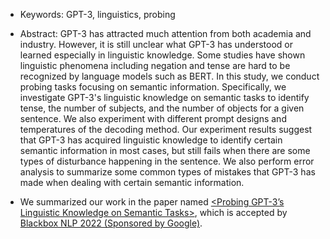- Keywords: GPT-3, linguistics, probing
- Abstract: GPT-3 has attracted much attention from both academia and industry. However, it is still unclear what GPT-3 has understood or learned especially in linguistic knowledge. Some studies have shown linguistic phenomena including negation and tense are hard to be recognized by language models such as BERT. In this study, we conduct probing tasks focusing on semantic information. Specifically, we investigate GPT-3's linguistic knowledge on semantic tasks to identify tense, the number of subjects, and the number of objects for a given sentence. We also experiment with different prompt designs and temperatures of the decoding method. Our experiment results suggest that GPT-3 has acquired linguistic knowledge to identify certain semantic information in most cases, but still fails when there are some types of disturbance happening in the sentence. We also perform error analysis to summarize some common types of mistakes that GPT-3 has made when dealing with certain semantic information.

- We summarized our work in the paper named [<Probing GPT-3’s Linguistic Knowledge on Semantic Tasks>](https://openreview.net/forum?id=7rVRbxDPslo), which is accepted by [Blackbox NLP 2022 (Sponsored by Google)](https://blackboxnlp.github.io/).
